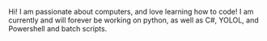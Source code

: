 Hi!  I am passionate about computers, and love learning how to code!  I am currently and will forever be working on python, as well as C#, YOLOL, and Powershell and batch scripts.
